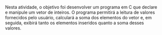Nesta atividade, o objetivo foi desenvolver um programa em C que declare e
manipule um vetor de inteiros. O programa permitirá a leitura de valores fornecidos
pelo usuário, calculará a soma dos elementos do vetor e, em seguida, exibirá tanto
os elementos inseridos quanto a soma desses valores.
